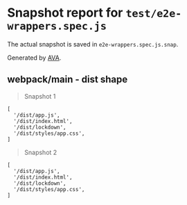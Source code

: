 # Snapshot report for `test/e2e-wrappers.spec.js`

The actual snapshot is saved in `e2e-wrappers.spec.js.snap`.

Generated by [AVA](https://avajs.dev).

## webpack/main - dist shape

> Snapshot 1

    [
      '/dist/app.js',
      '/dist/index.html',
      '/dist/lockdown',
      '/dist/styles/app.css',
    ]

> Snapshot 2

    [
      '/dist/app.js',
      '/dist/index.html',
      '/dist/lockdown',
      '/dist/styles/app.css',
    ]
